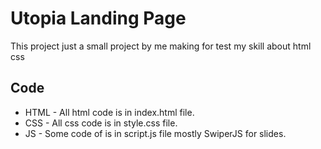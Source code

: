 # Utopia Landing Page
This project just a small project by me making for test my skill about html css

## Code
- HTML - All html code is in index.html file.<br>
- CSS - All css code is in style.css file.<br>
- JS - Some code of is in script.js file mostly SwiperJS for slides.<br>

